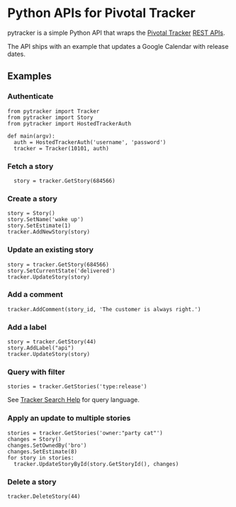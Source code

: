 # Python APIs for Pivotal Tracker #

pytracker is a simple Python API that wraps the [Pivotal Tracker](http://www.pivotaltracker.com/) [REST APIs](https://www.pivotaltracker.com/help/api).

The API ships with an example that updates a Google Calendar with release dates.

## Examples ##

### Authenticate ###
```
from pytracker import Tracker
from pytracker import Story
from pytracker import HostedTrackerAuth

def main(argv):
  auth = HostedTrackerAuth('username', 'password')
  tracker = Tracker(10101, auth)
```

### Fetch a story ###
```
  story = tracker.GetStory(684566)
```

### Create a story ###
```
story = Story()
story.SetName('wake up')
story.SetEstimate(1)
tracker.AddNewStory(story)
```

### Update an existing story ###
```
story = tracker.GetStory(684566)
story.SetCurrentState('delivered')
tracker.UpdateStory(story)
```

### Add a comment ###
```
tracker.AddComment(story_id, 'The customer is always right.')
```

### Add a label ###
```
story = tracker.GetStory(44)
story.AddLabel("api")
tracker.UpdateStory(story)
```

### Query with filter ###
```
stories = tracker.GetStories('type:release')
```

See [Tracker Search Help](http://www.pivotaltracker.com/help#howcanasearchberefined) for query language.

### Apply an update to multiple stories ###
```
stories = tracker.GetStories('owner:"party cat"')
changes = Story()
changes.SetOwnedBy('bro')
changes.SetEstimate(8)
for story in stories:
  tracker.UpdateStoryById(story.GetStoryId(), changes)
```

### Delete a story ###
```
tracker.DeleteStory(44)
```